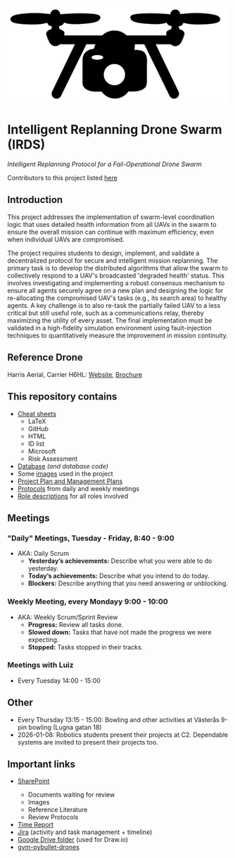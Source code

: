 <picture>
  <source media="(prefers-color-scheme: dark)" srcset="https://github.com/MDU-C2/Intelligent-Drone-Swarm/blob/main/images/IDS-logo-white.png">
  <source media="(prefers-color-scheme: light)" srcset="https://github.com/MDU-C2/Intelligent-Drone-Swarm/blob/main/images/IDS-logo-black.png">
  <img alt="IDS Logo" width="500" src="https://github.com/MDU-C2/Intelligent-Drone-Swarm/blob/main/images/IDS-logo-black.png">
</picture>

# Intelligent Replanning Drone Swarm (IRDS)
*Intelligent Replanning Protocol for a Fail-Operational Drone Swarm*

Contributors to this project listed [here](CONTRIBUTORS.md)

## Introduction
This project addresses the implementation of swarm-level coordination logic that uses detailed health information from all UAVs in the swarm to ensure the overall mission can continue with maximum efficiency, even when individual UAVs are compromised.

The project requires students to design, implement, and validate a decentralized protocol for secure and intelligent mission replanning. The primary task is to develop the distributed algorithms that allow the swarm to collectively respond to a UAV's broadcasted 'degraded health' status. This involves investigating and implementing a robust consensus mechanism to ensure all agents securely agree on a new plan and designing the logic for re-allocating the compromised UAV's tasks (e.g., its search area) to healthy agents. A key challenge is to also re-task the partially failed UAV to a less critical but still useful role, such as a communications relay, thereby maximizing the utility of every asset. The final implementation must be validated in a high-fidelity simulation environment using fault-injection techniques to quantitatively measure the improvement in mission continuity.

## Reference Drone
Harris Aerial, Carrier H6HL: <a href ="https://harrisaerial.com/carrier-drones/carrier-h6hl/">Website</a>, <a href ="https://harrisaerial.com/wp-content/uploads/2025/09/H6HL_brochure_final_2025.pdf">Brochure</a>

## This repository contains
- [Cheat sheets](cheat-sheets)
  - LaTeX
  - GitHub
  - HTML
  - ID list
  - Microsoft
  - Risk Assessment
- [Database](database) <i>(and database code)</i>
- Some [images](images) used in the project
- [Project Plan and Management Plans](plans)
- [Protocols](protocols) from daily and weekly meetings
- [Role descriptions](role-descriptions) for all roles involved

## Meetings

### "Daily" Meetings, Tuesday - Friday, 8:40 - 9:00
  - AKA: Daily Scrum
    -  **Yesterday’s achievements:** Describe what you were able to do yesterday.
    -  **Today’s achievements:** Describe what you intend to do today.
    -  **Blockers:** Describe anything that you need answering or unblocking.

### Weekly Meeting, every Mondayy 9:00 - 10:00
  - AKA: Weekly Scrum/Sprint Review
    - **Progress:** Review all tasks done.
    - **Slowed down:** Tasks that have not made the progress we were expecting.
    - **Stopped:** Tasks stopped in their tracks.
  
### Meetings with Luiz
- Every Tuesday 14:00 - 15:00

## Other
- Every Thursday 13:15 - 15:00: Bowling and other activities at Västerås 9-pin bowling (Lugna gatan 18)
- 2026-01-08: Robotics students present their projects at C2. Dependable systems are invited to present their projects too.

## Important links
<ul>
  <li><a href="https://studentmdh.sharepoint.com/sites/IntelligentDroneSwarm/Delade%20dokument/Forms/AllItems.aspx">SharePoint</a></li>
  <ul>
    <li>Documents waiting for review</li>
    <li>Images</li>
    <li>Reference Literature</li>
    <li>Review Protocols</li>
  </ul>
  <li><a href="https://studentmdh.sharepoint.com/:x:/r/sites/IntelligentDroneSwarm/Delade%20dokument/FLA402-Time-Log.xlsx?d=wba6795dc4c9044099e3155889715a648&csf=1&web=1&e=tto7wd">Time Report</a></li>
  <li><a href="https://fla402-ids.atlassian.net/jira/software/projects/IDS/boards/2">Jira</a> (activity and task management + timeline)</li>
  <li><a href="https://drive.google.com/drive/folders/1vXKNkRGslyUG7h9t5cG3s3EqDK8taNg0?usp=sharing">Google Drive folder</a> (used for Draw.io)</li>
  <li><a href="https://github.com/luizgiacomossi/pybullet_search_rescue_uavs">gym-pybullet-drones</a></li>
</ul>
